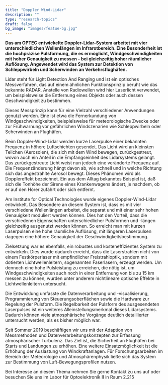 ```yaml
---
title: "Doppler Wind-Lidar"
description: ""
type: "research-topics"
draft: false
bg_image: "images/featue-bg.jpg"
---
```


**Das am OPTEC entwickelte Doppler-Lidar-System arbeitet mit vier unterschiedlichen Wellenlängen im Infrarotbereich. Eine Besonderheit ist die hochpräzise Pulsformung, die es ermöglicht, Windgeschwindigkeiten mit hoher Genauigkeit zu messen - bei gleichzeitig hoher räumlicher Auflösung. Angewendet wird das System zur Detektion von Schleppwirbeln und Scherwinden an Verkehrsflughäfen.**

Lidar steht für Light Detection And Ranging und ist ein optisches Messverfahren, das auf einem ähnlichen Funktionsprinzip beruht wie das bekannte RADAR. Anstelle von Radiowellen wird hier Laserlicht verwendet, um beispielsweise die Entfernung eines Objekts oder auch dessen Geschwindigkeit zu bestimmen.

Dieses Messprinzip kann für eine Vielzahl verschiedener Anwendungen genutzt werden. Eine ist etwa die Fernerkundung von Windgeschwindigkeiten, beispielsweise für meteorologische Zwecke oder zur Frühwarnung vor gefährlichen Windszenarien wie Schleppwirbeln oder Scherwinden an Flughäfen.

Beim Doppler-Wind-Lidar werden kurze Laserpulse einer bekannten Frequenz in höhere Luftschichten gesendet. Das Licht wird an kleinsten Teilchen (Aerosolen), die sich mit dem Wind bewegen, zurückgestreut, wovon auch ein Anteil in die Empfangseinheit des Lidarsystems gelangt. Das zurückgestreute Licht weist nun jedoch eine veränderte Frequenz auf. Die Frequenzänderung hängt davon ab, wie schnell und in welche Richtung sich das angestrahlte Aerosol bewegt. Dieses Phänomen wird als Dopplereffekt bezeichnet. Ein aus dem Alltag bekanntes Beispiel ist, daß sich die Tonhöhe der Sirene eines Krankenwagens ändert, je nachdem, ob er auf den Hörer zufährt oder sich entfernt.

Am Institute for Optical Technologies wurde eigenes Doppler-Wind-Lidar entwickelt. Das Besondere an diesem System ist, dass es mit vier verschiedene Wellenlängen arbeitet, die separat und mit einer sehr hohen Genauigkeit moduliert werden können. Dies hat den Vorteil, dass die verschiedenen Eigenschaften unterschiedlicher Pulsformen und -längen gleichzeitig ausgenutzt werden können. So erreicht man mit kurzen Laserpulsen eine hohe räumliche Auflösung, mit längeren Laserpulsen dagegen eine höhere Genauigkeit der Geschwindigkeitsbestimmung.

Zielsetzung war es ebenfalls, ein robustes und kosteneffizientes System zu entwickeln. Dies wurde dadurch erreicht, dass die Laserstrahlen nicht von einem Festkörperlaser mit empfindlicher Freistrahloptik, sondern mit dotierten Lichtwellenleitern, sogenannten Faserlasern, erzeugt werden. Um dennoch eine hohe Pulsleistung zu erreichen, die nötig ist, um Windgeschwindigkeiten auch noch in einer Entfernung von bis zu 15 km messen zu können, wurden unter anderem nichtlineare optische Effekte in Lichtwellenleitern untersucht.

Die Entwicklung umfasste die Datenverarbeitung und -visualisierung, Programmierung von Steuerungsoberflächen sowie die Hardware zur Regelung der Pulsform. Die Regelbarkeit der Pulsform des ausgesendeten Laserpulses ist ein weiteres Alleinstellungsmerkmal dieses Lidarsystems. Dadurch können viele atmosphärische Vorgänge deutlich detaillierter untersucht werden, als es bisher möglich war.

Seit Sommer 2019 beschäftigen wir uns mit der Adaption von Messmethoden und Datenverarbeitungskonzepten zur Erfassung atmosphärischer Turbulenz. Das Ziel ist, die Sicherheit an Flughäfen bei Starts und Landungen zu erhöhen. Eine weitere Einsatzmöglichkeit ist die Erhöhung der Auslastung von Windkraftanlagen. Für Forschungsarbeiten im Bereich der Meteorologie und Atmosphärenphysik ließe sich das System zur Bestimmung von Luft-Bewegungsprofilen nutzen.

Bei Interesse an diesem Thema nehmen Sie gerne Kontakt zu uns auf oder besuchen Sie uns im Labor für Optoelektronik II in Raum 2.215